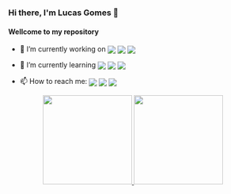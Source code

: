 ### Hi there, I'm Lucas Gomes 👋
#### Wellcome to my repository

- 🔭 I’m currently working on <img align="center" src="https://img.shields.io/badge/Java-ED8B00?style=for-the-badge&logo=java&logoColor=white"> <img align="center" src="https://img.shields.io/badge/Node.js-43853D?style=for-the-badge&logo=node.js&logoColor=white"> <img align="center" src="https://img.shields.io/badge/python-3670A0?style=for-the-badge&logo=python&logoColor=ffdd54">


- 🌱 I’m currently learning <img align="center" src="https://img.shields.io/badge/Spring-6DB33F?style=for-the-badge&logo=spring&logoColor=white"> <img align="center" src="https://img.shields.io/badge/Node.js-43853D?style=for-the-badge&logo=node.js&logoColor=white"> <img align="center" src="https://img.shields.io/badge/React-20232A?style=for-the-badge&logo=react&logoColor=61DAFB"> 


<!-- - 👯 I’m looking to collaborate on ... -->
<!-- - 🤔 I’m looking for help with ... -->
<!-- - 💬 Ask me about ... -->
- 📫 How to reach me:  <a href="https://www.linkedin.com/in/lucas-gomes-caldas-4264b4205/" target="_blank"><img align="center" src="https://img.shields.io/badge/-LinkedIn-%230077B5?style=for-the-badge&logo=linkedin&logoColor=white" target="_blank"></a> <a href = "mailto:lggomes007@gmail.com"><img align="center" src="https://img.shields.io/badge/Gmail-D14836?style=for-the-badge&logo=gmail&logoColor=white" target="_blank"></a> <a href = "https://t.me/lucasgcaldas"><img align="center" src="https://img.shields.io/badge/Telegram-2CA5E0?style=for-the-badge&logo=telegram&logoColor=white" target="_blank"></a>


<!-- - 😄 Pronouns: ... -->
<!-- - ⚡ Fun fact: ... -->

<div align="center">
  <a href="https://github.com/lucasgcaldas">
  <img height="180em" src="https://github-readme-stats.vercel.app/api?username=lucasgcaldas&show_icons=true&theme=dark&include_all_commits=true"/>
  <img height="180em" src="https://github-readme-stats.vercel.app/api/top-langs/?username=lucasgcaldas&layout=compact&langs_count7&theme=dark"/>
</div>
  
  
 
